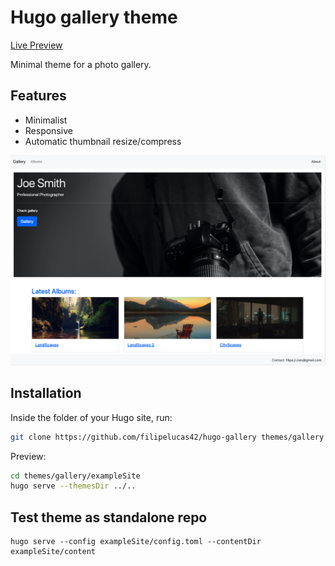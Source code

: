 # Hugo gallery theme

[Live Preview](https://gallery.filipelucas.com)

Minimal theme for a photo gallery.

## Features

- Minimalist
- Responsive
- Automatic thumbnail resize/compress

![Screenshot](https://github.com/filipelucas42/hugo-gallery/blob/master/images/screenshoot.png)

## Installation

Inside the folder of your Hugo site, run:

```bash
git clone https://github.com/filipelucas42/hugo-gallery themes/gallery
```

Preview:

```bash
cd themes/gallery/exampleSite
hugo serve --themesDir ../..
```

## Test theme as standalone repo
```
hugo serve --config exampleSite/config.toml --contentDir exampleSite/content
```
